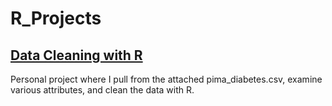 # R_Projects

## [Data Cleaning with R](https://github.com/ColeWSchulte/R_Projects/blob/83e039dd0b21ce2d26adb30dd771209bb5c4211c/data%20cleaning%20with%20R_pima)
Personal project where I pull from the attached pima_diabetes.csv, examine various attributes, and clean the data with R.
